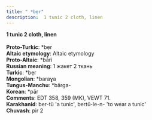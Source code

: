 ```yaml
---
title: " *bẹr"
description:  1 tunic 2 cloth, linen
---
```

<strong> 1 tunic 2 cloth, linen</strong><br><br>
<strong>Proto-Turkic</strong>:  *bẹr<br>
<strong>Altaic etymology</strong>:  Altaic etymology<br>
<strong> Proto-Altaic</strong>:  *bā̀ri<br>
<strong>Russian meaning</strong>:  1 жакет 2 ткань<br>
<strong>Turkic</strong>:  *bẹr<br>
<strong>Mongolian</strong>:  *baraɣa<br>
<strong>Tungus-Manchu</strong>:  *bārga-<br>
<strong>Korean</strong>:  *pār<br>
<strong>Comments</strong>:  EDT 358, 359 (MK), VEWT 71.<br>
<strong>Karakhanid</strong>:  ber-tü 'a tunic', bertü-le-n- 'to wear a tunic'<br>
<strong>Chuvash</strong>:  pir 2<br>


